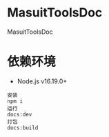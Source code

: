 # MasuitToolsDoc
MasuitToolsDoc


# 依赖环境
- Node.js v16.19.0+

```
安装
npm i
运行
docs:dev
打包
docs:build
```